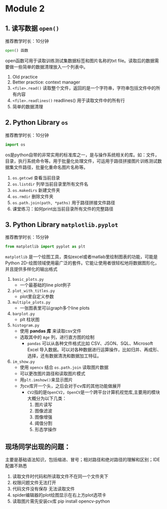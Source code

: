 # Module 2
## 1. 读写数据 `open()`
推荐教学时长：10分钟
```python
open() 函数
```
open函数可用于读取训练测试集数据标签和图片名称的txt file。读取后的数据需要做一些简单的数据清理放入一个列表中。
1. Old practice
2. Better practice: context manager
3. `<file>.read()` 读取整个文件，返回的是一个字符串，字符串包括文件中的所有内容
4. `<file>.readlines()` readlines() 用于读取文件中的所有行
5. 简单的数据清理

## 2. Python Library `os`
推荐教学时长：10分钟
```python
import os
```
os是python自带的非常实用的标准库之一，是与操作系统相关的库。如：文件，目录，执行系统命令等。用于批量化处理文件，可运用于路径拼接图片训练测试数据集文件路径，批量化重命名图片名称等。

1. `os.getcwd` 查看当前目录
2. `os.listdir` 列举当前目录里所有文件名
3. `os.makedirs` 新建文件夹
4. `os.rmdir` 删除文件夹
5. `os.path.join(path, *paths)` 用于路径拼接文件路径
6. 课堂练习：如何print出当前目录所有文件的完整路径

## 3. Python Library `matplotlib.pyplot`
推荐教学时长：15分钟
```python
from matplotlib import pyplot as plt
```
`matplotlib` 是一个绘图工具，类似excel或者matlab里绘制图表的功能，可能是 Python 2D-绘图领域使用最广泛的套件。它能让使用者很轻松地将数据图形化，并且提供多样化的输出格式
1. `basic_plots.py`
   - 一个最基础的line plot例子
2. `plot_with_titles.py`
   - plot里自定义参数
3. `multiple_plots.py`
   - 一张图表里可以graph多个line plots
4. `barplot.py`
   - plt 柱状图
5. `histogram.py`
   - 使用 **pandas 库** 来读取csv文件
   - 选取其中的 `Age` 列，进行直方图的绘制
     - `pandas` 可以从各种文件格式比如 CSV、JSON、SQL、Microsoft Excel 导入数据。可以对各种数据进行运算操作，比如归并、再成形、选择，还有数据清洗和数据加工特征。
6. `im_show.py`
   - 使用 `opencv` 结合 `os.path.join` 读取图片数据
   - 可以更改图片路径和读取图片模式
   - 用`plt.imshow()`来显示图片
   - 为cv库开一个头，之后会对于cv库的其他功能做展开
     - `CV2`指的是`OpenCV2`，`OpenCV`是一个跨平台计算机视觉库,主要用的模块大概分为以下几类：
       1. 图片读写
       2. 图像滤波
       3. 图像增强
       4. 阈值分割
       5. 形态学操作

## 现场同学出现的问题：
主要是基础语法知识，包括缩进、冒号；相对路径和绝对路径的理解和区别；IDE配置不熟悉
1. 读取文件时代码和所读取文件不在同一个文件夹下
2. 权限问题文件无法打开
3. 代码文件没有保存 无法读取文件
4. spider编辑器的plot绘图显示在右上方plot选项卡
5. 读取图片需先安装cv库
pip install opencv-python
